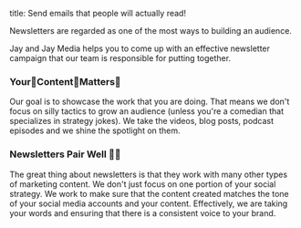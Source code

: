 title: Send emails that people will actually read!

Newsletters are regarded as one of the most ways to building an audience.

Jay and Jay Media helps you to come up with an effective newsletter campaign that our team is responsible for putting together.

### Your👏Content👏Matters👏
Our goal is to showcase the work that you are doing. That means we don't focus on silly tactics to grow an audience (unless you're a comedian that specializes in strategy jokes). We take the videos, blog posts, podcast episodes and we shine the spotlight on them. 

### Newsletters Pair Well 🍷🥩
The great thing about newsletters is that they work with many other types of marketing content. We don't just focus on one portion of your social strategy. We work to make sure that the content created matches the tone of your social media accounts and your content. Effectively, we are taking your words and ensuring that there is a consistent voice to your brand. 

